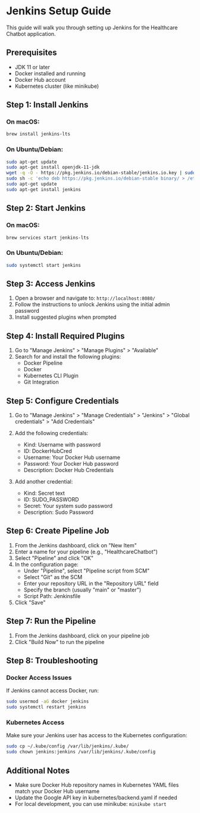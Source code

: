 # Jenkins Setup Guide

This guide will walk you through setting up Jenkins for the Healthcare Chatbot application.

## Prerequisites

- JDK 11 or later
- Docker installed and running
- Docker Hub account
- Kubernetes cluster (like minikube)

## Step 1: Install Jenkins

### On macOS:

```bash
brew install jenkins-lts
```

### On Ubuntu/Debian:

```bash
sudo apt-get update
sudo apt-get install openjdk-11-jdk
wget -q -O - https://pkg.jenkins.io/debian-stable/jenkins.io.key | sudo apt-key add -
sudo sh -c 'echo deb https://pkg.jenkins.io/debian-stable binary/ > /etc/apt/sources.list.d/jenkins.list'
sudo apt-get update
sudo apt-get install jenkins
```

## Step 2: Start Jenkins

### On macOS:

```bash
brew services start jenkins-lts
```

### On Ubuntu/Debian:

```bash
sudo systemctl start jenkins
```

## Step 3: Access Jenkins

1. Open a browser and navigate to: `http://localhost:8080/`
2. Follow the instructions to unlock Jenkins using the initial admin password
3. Install suggested plugins when prompted

## Step 4: Install Required Plugins

1. Go to "Manage Jenkins" > "Manage Plugins" > "Available"
2. Search for and install the following plugins:
   - Docker Pipeline
   - Docker
   - Kubernetes CLI Plugin
   - Git Integration

## Step 5: Configure Credentials

1. Go to "Manage Jenkins" > "Manage Credentials" > "Jenkins" > "Global credentials" > "Add Credentials"
2. Add the following credentials:
   - Kind: Username with password
   - ID: DockerHubCred
   - Username: Your Docker Hub username
   - Password: Your Docker Hub password
   - Description: Docker Hub Credentials

3. Add another credential:
   - Kind: Secret text
   - ID: SUDO_PASSWORD
   - Secret: Your system sudo password
   - Description: Sudo Password

## Step 6: Create Pipeline Job

1. From the Jenkins dashboard, click on "New Item"
2. Enter a name for your pipeline (e.g., "HealthcareChatbot")
3. Select "Pipeline" and click "OK"
4. In the configuration page:
   - Under "Pipeline", select "Pipeline script from SCM"
   - Select "Git" as the SCM
   - Enter your repository URL in the "Repository URL" field
   - Specify the branch (usually "main" or "master")
   - Script Path: Jenkinsfile
5. Click "Save"

## Step 7: Run the Pipeline

1. From the Jenkins dashboard, click on your pipeline job
2. Click "Build Now" to run the pipeline

## Step 8: Troubleshooting

### Docker Access Issues

If Jenkins cannot access Docker, run:

```bash
sudo usermod -aG docker jenkins
sudo systemctl restart jenkins
```

### Kubernetes Access

Make sure your Jenkins user has access to the Kubernetes configuration:

```bash
sudo cp ~/.kube/config /var/lib/jenkins/.kube/
sudo chown jenkins:jenkins /var/lib/jenkins/.kube/config
```

## Additional Notes

- Make sure Docker Hub repository names in Kubernetes YAML files match your Docker Hub username
- Update the Google API key in kubernetes/backend.yaml if needed
- For local development, you can use minikube: `minikube start` 
